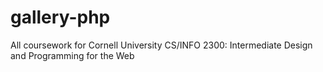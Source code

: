 # gallery-php

All coursework for Cornell University CS/INFO 2300: Intermediate Design and Programming for the Web
